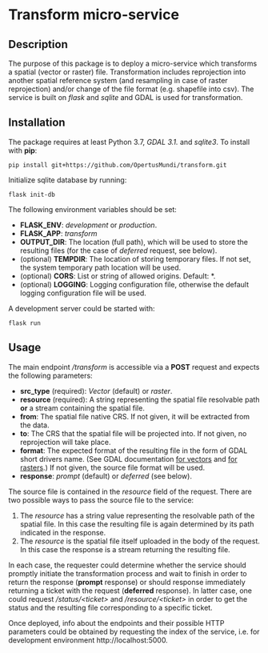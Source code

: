 # Transform micro-service

## Description
The purpose of this package is to deploy a micro-service which transforms a spatial (vector or raster) file. Transformation includes reprojection into another spatial reference system (and resampling in case of raster reprojection) and/or change of the file format (e.g. shapefile into csv). The service is built on *flask* and *sqlite* and GDAL is used for transformation.

## Installation
The package requires at least Python 3.7, *GDAL 3.1.* and *sqlite3*. To install with **pip**:
```
pip install git+https://github.com/OpertusMundi/transform.git
```
Initialize sqlite database by running:
```
flask init-db
```
The following environment variables should be set:
- **FLASK_ENV**: *development* or *production*.
- **FLASK_APP**: *transform*
- **OUTPUT_DIR**: The location (full path), which will be used to store the resulting files (for the case of *deferred* request, see below).
- (optional) **TEMPDIR**: The location of storing temporary files. If not set, the system temporary path location will be used.
- (optional) **CORS**: List or string of allowed origins. Default: \*.
- (optional) **LOGGING**: Logging configuration file, otherwise the default logging configuration file will be used.

A development server could be started with:
```
flask run
```
## Usage
The main endpoint */transform* is accessible via a **POST** request and expects the following parameters:
- **src_type** (required): *Vector* (default) or *raster*.
- **resource** (required): A string representing the spatial file resolvable path **or** a stream containing the spatial file.
- **from**: The spatial file native CRS. If not given, it will be extracted from the data.
- **to**: The CRS that the spatial file will be projected into. If not given, no reprojection will take place.
- **format**: The expected format of the resulting file in the form of GDAL short drivers name. (See GDAL documentation [for vectors](https://gdal.org/drivers/vector/index.html) and [for rasters](https://gdal.org/drivers/raster/index.html).) If not given, the source file format will be used.
- **response**: *prompt* (default) or *deferred* (see below).

The source file is contained in the *resource* field of the request. There are two possible ways to pass the source file to the service:
1. The *resource* has a string value representing the resolvable path of the spatial file. In this case the resulting file is again determined by its path indicated in the response.
2. The *resource* is the spatial file itself uploaded in the body of the request. In this case the response is a stream returning the resulting file.

In each case, the requester could determine whether the service should promptly initiate the transformation process and wait to finish in order to return the response (**prompt** response) or should response immediately returning a ticket with the request (**deferred** response). In latter case, one could request */status/\<ticket\>* and */resource/\<ticket\>* in order to get the status and the resulting file corresponding to a specific ticket.

Once deployed, info about the endpoints and their possible HTTP parameters could be obtained by requesting the index of the service, i.e. for development environment http://localhost:5000.
